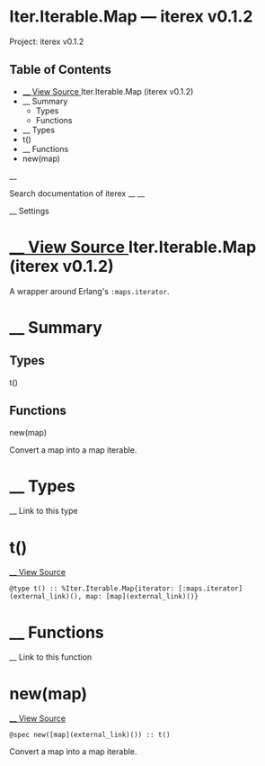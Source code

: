 # Iter.Iterable.Map — iterex v0.1.2

Project: iterex v0.1.2

## Table of Contents

- [ __ View Source ](external_link) Iter.Iterable.Map (iterex v0.1.2)
- __ Summary
  - Types
  - Functions
- __ Types
- t()
- __ Functions
- new(map)

__

Search documentation of iterex __ __

__ Settings

#  [ __ View Source ](external_link) Iter.Iterable.Map (iterex v0.1.2)

A wrapper around Erlang's `:maps.iterator`.

#  __ Summary

##  Types

t()

##  Functions

new(map)

Convert a map into a map iterable.

#  __ Types

__ Link to this type

# t()

[ __ View Source ](external_link)
    
    
    @type t() :: %Iter.Iterable.Map{iterator: [:maps.iterator](external_link)(), map: [map](external_link)()}

#  __ Functions

__ Link to this function

# new(map)

[ __ View Source ](external_link)
    
    
    @spec new([map](external_link)()) :: t()

Convert a map into a map iterable.
